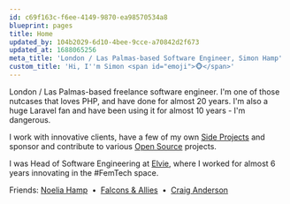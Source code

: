 ```yaml
---
id: c69f163c-f6ee-4149-9870-ea98570534a8
blueprint: pages
title: Home
updated_by: 104b2029-6d10-4bee-9cce-a70842d2f673
updated_at: 1688065256
meta_title: 'London / Las Palmas-based Software Engineer, Simon Hamp'
custom_title: 'Hi, I''m Simon <span id="emoji">🐵</span>'
---
```

<script>
    setInterval(function() {
        let emojis = ['🐵', '🙈', '🙉', '🙊', '🐒', '😂'];
        document.getElementById('emoji').innerHTML = emojis[Math.floor(Math.random() * emojis.length)];
    }, 1000);
</script>

<p>
  	London / Las Palmas-based freelance software engineer. I'm one of those nutcases that loves PHP, and have done for almost 20 years. I'm also a huge Laravel fan and have been using it for almost 10 years - I'm dangerous.
</p>

I work with innovative clients, have a few of my own [Side Projects](/side-projects) and sponsor and contribute to various [Open Source](/open-source) projects.

<p>
    I was Head of Software Engineering at <a href="https://www.elvie.com" target="_blank">Elvie</a>, where I worked for almost 6 years innovating in the #FemTech space.
</p>

<p>
    Friends:
    <a href="https://noeliahamp.com/" target="_blank">Noelia Hamp</a>
    &nbsp;&bull;&nbsp;
    <a href="http://www.falconsandallies.co.uk/" target="_blank">Falcons & Allies</a>
    &nbsp;&bull;&nbsp;
    <a href="https://www.intrepidws.com/" target="_blank">Craig Anderson</a>
</p>